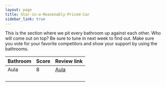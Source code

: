 ```yaml
---
layout: page
title: Star-in-a-Reasonably-Priced-Car
sidebar_link: true
---
```


This is the section where we pit every bathroom up against each other. Who will come out on top? Be sure to tune in next week to find out. Make sure you vote for your favorite competitors and show your support by using the bathrooms.

| Bathroom | Score | Review link                             |
| -------- | ----- | --------------------------------------- |
| Aula     | 8     | [Aula](/bathrooms/2022/08/22/aula.html) |
|          |       |                                         |
|          |       |                                         |
|          |       |                                         |
|          |       |                                         |
